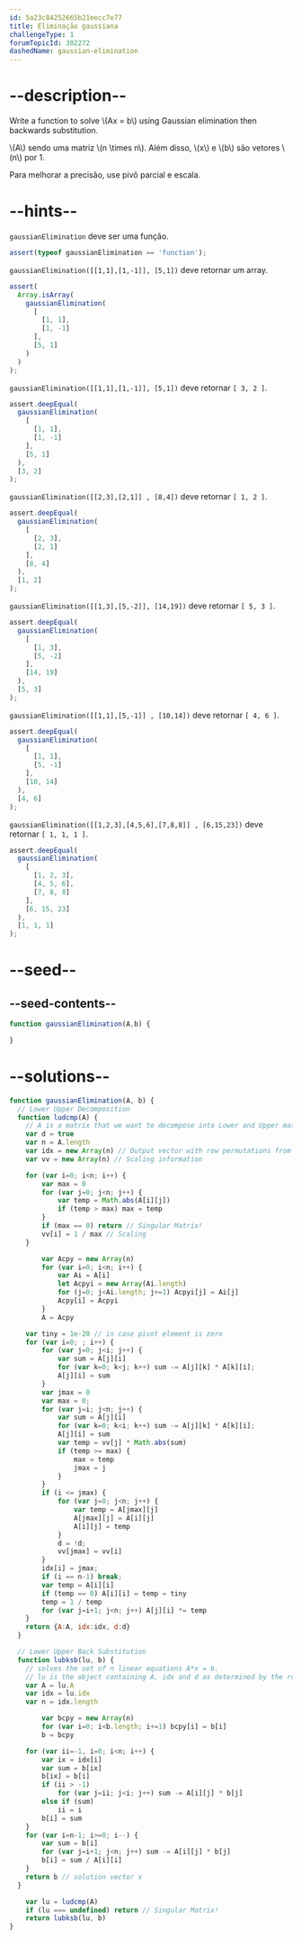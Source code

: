 ```yaml
---
id: 5a23c84252665b21eecc7e77
title: Eliminação gaussiana
challengeType: 1
forumTopicId: 302272
dashedName: gaussian-elimination
---
```


# --description--

Write a function to solve \\(Ax = b\\) using Gaussian elimination then backwards substitution.

\\(A\\) sendo uma matriz \\(n \\times n\\). Além disso, \\(x\\) e \\(b\\) são vetores \\(n\\) por 1.

Para melhorar a precisão, use pivô parcial e escala.

# --hints--

`gaussianElimination` deve ser uma função.

```js
assert(typeof gaussianElimination == 'function');
```

`gaussianElimination([[1,1],[1,-1]], [5,1])` deve retornar um array.

```js
assert(
  Array.isArray(
    gaussianElimination(
      [
        [1, 1],
        [1, -1]
      ],
      [5, 1]
    )
  )
);
```

`gaussianElimination([[1,1],[1,-1]], [5,1])` deve retornar `[ 3, 2 ]`.

```js
assert.deepEqual(
  gaussianElimination(
    [
      [1, 1],
      [1, -1]
    ],
    [5, 1]
  ),
  [3, 2]
);
```

`gaussianElimination([[2,3],[2,1]] , [8,4])` deve retornar `[ 1, 2 ]`.

```js
assert.deepEqual(
  gaussianElimination(
    [
      [2, 3],
      [2, 1]
    ],
    [8, 4]
  ),
  [1, 2]
);
```

`gaussianElimination([[1,3],[5,-2]], [14,19])` deve retornar `[ 5, 3 ]`.

```js
assert.deepEqual(
  gaussianElimination(
    [
      [1, 3],
      [5, -2]
    ],
    [14, 19]
  ),
  [5, 3]
);
```

`gaussianElimination([[1,1],[5,-1]] , [10,14])` deve retornar `[ 4, 6 ]`.

```js
assert.deepEqual(
  gaussianElimination(
    [
      [1, 1],
      [5, -1]
    ],
    [10, 14]
  ),
  [4, 6]
);
```

`gaussianElimination([[1,2,3],[4,5,6],[7,8,8]] , [6,15,23])` deve retornar `[ 1, 1, 1 ]`.

```js
assert.deepEqual(
  gaussianElimination(
    [
      [1, 2, 3],
      [4, 5, 6],
      [7, 8, 8]
    ],
    [6, 15, 23]
  ),
  [1, 1, 1]
);
```

# --seed--

## --seed-contents--

```js
function gaussianElimination(A,b) {

}
```

# --solutions--

```js
function gaussianElimination(A, b) {
  // Lower Upper Decomposition
  function ludcmp(A) {
    // A is a matrix that we want to decompose into Lower and Upper matrices.
    var d = true
    var n = A.length
    var idx = new Array(n) // Output vector with row permutations from partial pivoting
    var vv = new Array(n) // Scaling information

    for (var i=0; i<n; i++) {
        var max = 0
        for (var j=0; j<n; j++) {
            var temp = Math.abs(A[i][j])
            if (temp > max) max = temp
        }
        if (max == 0) return // Singular Matrix!
        vv[i] = 1 / max // Scaling
    }

        var Acpy = new Array(n)
        for (var i=0; i<n; i++) {
            var Ai = A[i]
            let Acpyi = new Array(Ai.length)
            for (j=0; j<Ai.length; j+=1) Acpyi[j] = Ai[j]
            Acpy[i] = Acpyi
        }
        A = Acpy

    var tiny = 1e-20 // in case pivot element is zero
    for (var i=0; ; i++) {
        for (var j=0; j<i; j++) {
            var sum = A[j][i]
            for (var k=0; k<j; k++) sum -= A[j][k] * A[k][i];
            A[j][i] = sum
        }
        var jmax = 0
        var max = 0;
        for (var j=i; j<n; j++) {
            var sum = A[j][i]
            for (var k=0; k<i; k++) sum -= A[j][k] * A[k][i];
            A[j][i] = sum
            var temp = vv[j] * Math.abs(sum)
            if (temp >= max) {
                max = temp
                jmax = j
            }
        }
        if (i <= jmax) {
            for (var j=0; j<n; j++) {
                var temp = A[jmax][j]
                A[jmax][j] = A[i][j]
                A[i][j] = temp
            }
            d = !d;
            vv[jmax] = vv[i]
        }
        idx[i] = jmax;
        if (i == n-1) break;
        var temp = A[i][i]
        if (temp == 0) A[i][i] = temp = tiny
        temp = 1 / temp
        for (var j=i+1; j<n; j++) A[j][i] *= temp
    }
    return {A:A, idx:idx, d:d}
  }

  // Lower Upper Back Substitution
  function lubksb(lu, b) {
    // solves the set of n linear equations A*x = b.
    // lu is the object containing A, idx and d as determined by the routine ludcmp.
    var A = lu.A
    var idx = lu.idx
    var n = idx.length

        var bcpy = new Array(n)
        for (var i=0; i<b.length; i+=1) bcpy[i] = b[i]
        b = bcpy

    for (var ii=-1, i=0; i<n; i++) {
        var ix = idx[i]
        var sum = b[ix]
        b[ix] = b[i]
        if (ii > -1)
            for (var j=ii; j<i; j++) sum -= A[i][j] * b[j]
        else if (sum)
            ii = i
        b[i] = sum
    }
    for (var i=n-1; i>=0; i--) {
        var sum = b[i]
        for (var j=i+1; j<n; j++) sum -= A[i][j] * b[j]
        b[i] = sum / A[i][i]
    }
    return b // solution vector x
  }

    var lu = ludcmp(A)
    if (lu === undefined) return // Singular Matrix!
    return lubksb(lu, b)
}
```
